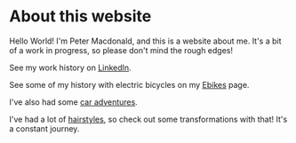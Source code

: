 # About this website
Hello World! I'm Peter Macdonald, and this is a website about me. It's a bit of a work in progress,
so please don't mind the rough edges!

See my work history on [LinkedIn][].

See some of my history with electric bicycles on my [Ebikes][] page.

I've also had some [car adventures].

I've had a lot of [hairstyles][], so check out some
transformations with that! It's a constant journey.

[LinkedIn]: https://www.linkedin.com/in/pimacdonald/ "My LinkedIn profile"
[Ebikes]: ebikes/ "My ebike history"
[hairstyles]: hair/ "Some hair and beard styles"
[car adventures]: cars/ "My experience with cars"